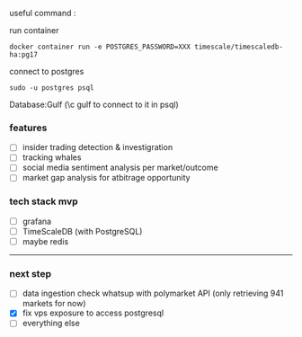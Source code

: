 
useful command : 

run container 
```console
docker container run -e POSTGRES_PASSWORD=XXX timescale/timescaledb-ha:pg17 
```

connect to postgres

```console
sudo -u postgres psql
``` 
Database:Gulf (\c gulf to connect to it in psql)

### features  
- [ ] insider trading detection & investigration
- [ ] tracking whales 
- [ ] social media sentiment analysis per market/outcome
- [ ] market gap analysis for atbitrage opportunity

### tech stack mvp 

- [ ] grafana 
- [ ] TimeScaleDB (with PostgreSQL)
- [ ] maybe redis
___

### next step
- [ ] data ingestion
check whatsup with polymarket API (only retrieving 941 markets for now)
- [X] fix vps exposure to access postgresql
- [ ] everything else
